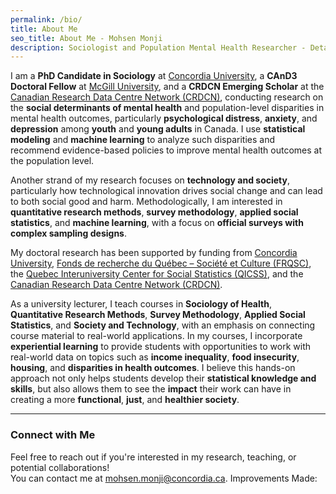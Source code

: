 ```yaml
---
permalink: /bio/
title: About Me
seo_title: About Me - Mohsen Monji
description: Sociologist and Population Mental Health Researcher - Detailed Bio
---
```


I am a **PhD Candidate in Sociology** at [Concordia University](https://www.concordia.ca/artsci/sociology-anthropology.html), a **CAnD3 Doctoral Fellow** at [McGill University](https://www.mcgill.ca/cand3/our-people/fellows-2024-25), and a **CRDCN Emerging Scholar** at the [Canadian Research Data Centre Network (CRDCN)](https://crdcn.ca), conducting research on the **social determinants of mental health** and population-level disparities in mental health outcomes, particularly **psychological distress**, **anxiety**, and **depression** among **youth** and **young adults** in Canada. I use **statistical modeling** and **machine learning** to analyze such disparities and recommend evidence-based policies to improve mental health outcomes at the population level.

Another strand of my research focuses on **technology and society**, particularly how technological innovation drives social change and can lead to both social good and harm. Methodologically, I am interested in **quantitative research methods**, **survey methodology**, **applied social statistics**, and **machine learning**, with a focus on **official surveys with complex sampling designs**.

My doctoral research has been supported by funding from [Concordia University](https://www.concordia.ca/artsci/sociology-anthropology.html), [Fonds de recherche du Québec – Société et Culture (FRQSC)](https://www.frq.gouv.qc.ca), the [Quebec Interuniversity Center for Social Statistics (QICSS)](https://www.ciqss.org), and the [Canadian Research Data Centre Network (CRDCN)](https://crdcn.ca).  

As a university lecturer, I teach courses in **Sociology of Health**, **Quantitative Research Methods**, **Survey Methodology**, **Applied Social Statistics**, and **Society and Technology**, with an emphasis on connecting course material to real-world applications. In my courses, I incorporate **experiential learning** to provide students with opportunities to work with real-world data on topics such as **income inequality**, **food insecurity**, **housing**, and **disparities in health outcomes**. I believe this hands-on approach not only helps students develop their **statistical knowledge and skills**, but also allows them to see the **impact** their work can have in creating a more **functional**, **just**, and **healthier society**.

---

### Connect with Me  

Feel free to reach out if you're interested in my research, teaching, or potential collaborations!  
You can contact me at [mohsen.monji@concordia.ca](mailto:mohsen.monji@concordia.ca).
Improvements Made:
